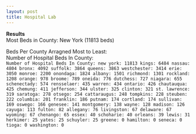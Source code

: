 ```yaml
---
layout: post
title: Hospital Lab
---
```

**Results**  
Most Beds in County: New York (11813 beds)  

Beds Per County Arragned Most to Least:  
Number of Hospital Beds In County:  
`Number of Hospital Beds In County:
new york: 11813
kings: 6484
nassau: 4804
bronx: 4092
suffolk: 3864
queens: 3863
westchester: 3414
erie: 3050
monroe: 2200
onondaga: 1824
albany: 1501
richmond: 1301
rockland: 1208
orange: 978
broome: 789
oneida: 776
dutchess: 727
niagara: 655
schenectady: 574
rensselaer: 435
warren: 434
ontario: 426
chautauqua: 425
chemung: 411
jefferson: 344
ulster: 325
clinton: 321
st. lawrence: 319
saratoga: 278
otsego: 254
cattaraugus: 248
tompkins: 228
steuben: 222
columbia: 201
franklin: 186
putnam: 174
cortland: 174
sullivan: 169
oswego: 166
genesee: 141
montgomery: 138
wayne: 128
madison: 126
cayuga: 113
fulton: 82
allegany: 76
livingston: 67
delaware: 67
wyoming: 67
chenango: 65
essex: 40
schoharie: 40
orleans: 39
lewis: 31
herkimer: 25
yates: 25
schuyler: 25
greene: 0
hamilton: 0
seneca: 0
tioga: 0
washington: 0`
